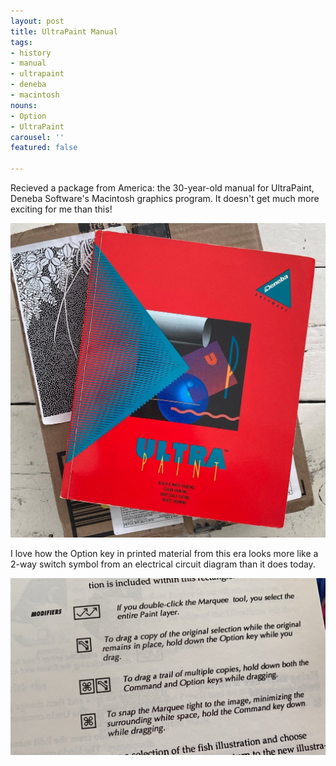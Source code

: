 ```yaml
---
layout: post
title: UltraPaint Manual
tags:
- history
- manual
- ultrapaint
- deneba
- macintosh
nouns:
- Option
- UltraPaint
carousel: ''
featured: false

---
```

Recieved a package from America: the 30-year-old manual for UltraPaint, Deneba Software's Macintosh graphics program. It doesn't get much more exciting for me than this!

![](/images/posts/ultrapaint-manual-1.JPG)

I love how the Option key in printed material from this era looks more like a 2-way switch symbol from an electrical circuit diagram than it does today.

![](/images/posts/ultrapaint-manual-option-key.JPG)